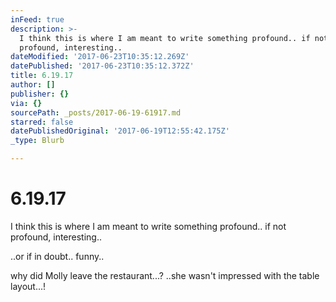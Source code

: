 ```yaml
---
inFeed: true
description: >-
  I think this is where I am meant to write something profound.. if not
  profound, interesting..
dateModified: '2017-06-23T10:35:12.269Z'
datePublished: '2017-06-23T10:35:12.372Z'
title: 6.19.17
author: []
publisher: {}
via: {}
sourcePath: _posts/2017-06-19-61917.md
starred: false
datePublishedOriginal: '2017-06-19T12:55:42.175Z'
_type: Blurb

---
```

# 6.19.17

I think this is where I am meant to write something profound.. if not profound, interesting..

..or if in doubt.. funny..

why did Molly leave the restaurant...? ..she wasn't impressed with the table layout...!